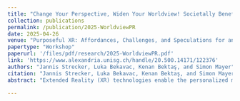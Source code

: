 ```yaml
---
title: "Change Your Perspective, Widen Your Worldview! Societally Beneficial Perceptual Filter Bubbles in Personalized Reality"
collection: publications
permalink: /publication/2025-WorldviewPR
date: 2025-04-26
venue: "Purposeful XR: Affordances, Challenges, and Speculations for an Ethical Future (Purposeful XR ’25), co-located with CHI 2025"
papertype: "Workshop"
paperurl: '/files/pdf/research/2025-WorldviewPR.pdf'
link: 'https://www.alexandria.unisg.ch/handle/20.500.14171/122376' 
authors: "Jannis Strecker, Luka Bekavac, Kenan Bektaş, and Simon Mayer"
citation: "Jannis Strecker, Luka Bekavac, Kenan Bektaş, and Simon Mayer. 2025. Change Your Perspective, Widen Your Worldview! Societally Beneficial Perceptual Filter Bubbles in Personalized Reality. In Proceedings of Purposeful XR: Affordances, Challenges, and Speculations for an Ethical Future at CHI 2025 (Purposeful XR ’25). 6 pages. https://www.alexandria.unisg.ch/handle/20.500.14171/122376"
abstract: "Extended Reality (XR) technologies enable the personalized mediation of an individual's perceivable reality across modalities, thereby creating a Personalized Reality (PR). While this may lead to individually beneficial effects in the form of more efficient, more fun, and safer experiences, it may also lead to perceptual filter bubbles since individuals are exposed predominantly or exclusively to content that is congruent with their existing beliefs and opinions. This undermining of a shared basis for interaction and discussion through constrained perceptual worldviews may impact society through increased polarization and other well-documented negative effects of filter bubbles. In this paper, we argue that this issue can be mitigated by increasing individuals' awareness of their current perspective and providing avenues for development, including through support for engineered serendipity and fostering of self-actualization that already show promise for traditional recommender systems. We discuss how these methods may be transferred to XR to yield valuable tools to give people transparency and agency over their perceptual worldviews in a responsible manner."

---
```

